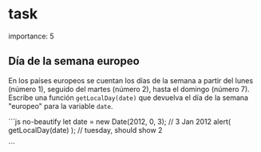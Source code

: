 # task

importance: 5

## Día de la semana europeo

En los países europeos se cuentan los días de la semana a partir del lunes \(número 1\), seguido del martes \(número 2\), hasta el domingo \(número 7\). Escribe una función `getLocalDay(date)` que devuelva el día de la semana "europeo" para la variable `date`.

\`\`\`js no-beautify let date = new Date\(2012, 0, 3\); // 3 Jan 2012 alert\( getLocalDay\(date\) \); // tuesday, should show 2

\`\`\`

